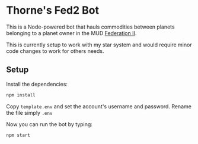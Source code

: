 # Thorne's Fed2 Bot

This is a Node-powered bot that hauls commodities between planets belonging to a planet owner in the MUD [Federation II](https://www.federation2.com).

This is currently setup to work with my star system and would require minor code changes to work for others needs.

## Setup

Install the dependencies:

```bash
npm install
```

Copy ```template.env``` and set the account's username and password. Rename the file simply ```.env```

Now you can run the bot by typing:

```bash
npm start
```
